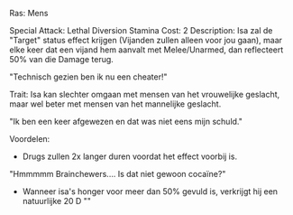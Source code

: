 Ras: Mens

Special Attack: Lethal Diversion
	Stamina Cost: 2
	Description: Isa zal de "Target" status effect krijgen (Vijanden zullen alleen voor jou gaan), maar elke keer dat een vijand hem aanvalt met Melee/Unarmed, dan reflecteert 50% van die Damage terug.

"Technisch gezien ben ik nu een cheater!"

Trait: Isa kan slechter omgaan met mensen van het vrouwelijke geslacht, maar wel beter met mensen van het mannelijke geslacht.

"Ik ben een keer afgewezen en dat was niet eens mijn schuld."

Voordelen:

- Drugs zullen 2x langer duren voordat het effect voorbij is.

"Hmmmmm Brainchewers.... Is dat niet gewoon cocaïne?"

- Wanneer isa's honger voor meer dan 50% gevuld is, verkrijgt hij een natuurlijke 20 D
""

